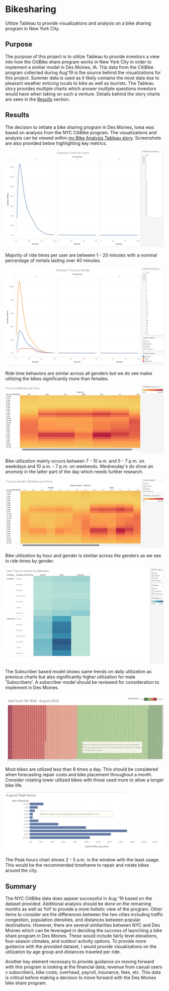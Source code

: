 # Bikesharing
Utilize Tableau to provide visualizations and analysis on a bike sharing program in New York City.

## Purpose

The purpose of this project is to utilize Tableau to provide investors a view into how the CitiBike share program works in New York City in order to implement a simliar model in Des Moines, IA.  Trip data from the CitiBike program collected during Aug'19 is the source behind the visualizations for this project.  Summer data is used as it likely contains the most data due to pleasant weather enticing locals to bike as well as tourists.  The Tableau story 
provides multiple charts which answer multiple questions investors would have when taking on such a venture.  Details behind the story charts are seen in the [Results](#Results) section.

##  Results <a name="Results"></a>

The decision to initiate a bike sharing program in Des Moines, Iowa was based on analysis from the NYC CitiBike program.  The visualizations and analysis can be viewed within [my Bike Analysis Tableau story](https://public.tableau.com/app/profile/david.b.schultz/viz/Bike_Challenge_16647409152970/BikeSharinginNYC).  Screenshots are also provided below highlighting key metrics.

![Checkout%20Time%20for%20Users.png](https://github.com/dschul01/Bikesharing/blob/main/Images/Checkout%20Time%20for%20Users.png)

Majority of ride times per user are between 1 - 20 minutes with a nominal percentage of rentals lasting over 40 minutes.

![Checkout%20Time%20for%20Users%20by%20Gender.png](https://github.com/dschul01/Bikesharing/blob/main/Images/Checkout%20Time%20for%20Users%20by%20Gender.png)

Ride time behaviors are similar across all genders but we do see males utilizing the bikes significantly more than females. 

![Trips%20by%20Weekday%20per%20Hour.png](https://github.com/dschul01/Bikesharing/blob/main/Images/Trips%20by%20Weekday%20per%20Hour.png)

Bike utilization mainly occurs between 7 - 10 a.m. and 5 - 7 p.m. on weekdays and 10 a.m. - 7 p.m. on weekends.  Wednesday's do show an anomoly in the latter part of the day which needs further research.

![Trips%20by%20Weekday%20per%20Hour%20by%20Gender.png](https://github.com/dschul01/Bikesharing/blob/main/Images/Trips%20by%20Weekday%20per%20Hour%20by%20Gender.png)

Bike utilization by hour and gender is similiar across the genders as we see in ride times by gender.

![User%20Trips%20by%20Gender%20by%20Weekday%20by%20Usertype.png](https://github.com/dschul01/Bikesharing/blob/main/Images/User%20Trips%20by%20Gender%20by%20Weekday%20by%20Usertype.png)

The Subscriber based model shows same trends on daily utilization as previous charts but also significantly higher utilization for male 'Subscribers'.  A subscriber model should be reviewed for consideration to implement in Des Moines.

![User%20Count%20Per%20Bike.png](https://github.com/dschul01/Bikesharing/blob/main/Images/User%20Count%20Per%20Bike.png)

Most bikes are utilized less than 8 times a day.  This should be considered when forecasting repair costs and bike placement throughout a month.  Consider rotating lower utilized bikes with those used more to allow a longer bike life.

![August%20Peak%20Hours.png](https://github.com/dschul01/Bikesharing/blob/main/Images/August%20Peak%20Hours.png)

The Peak hours chart shows 2 - 5 a.m. is the window with the least usage.  This would be the recommended timeframe to repair and rotate bikes around the city. 

## Summary
The NYC CitiBike data does appear successful in Aug '19 based on the dataset provided.  Additional analysis should be done on the remaining months as well as YoY to provide a more holistic view of the program.  Other items to consider are the differences between the two cities including traffic congestion, population densities, and distances between popular destinations.  However, there are several similarities between NYC and Des Moines which can be leveraged in deciding the success of launching a bike share program in Des Moines.  These would include fairly level elevations, four-season climates, and outdoor activity options.   To provide more guidance with the provided dataset, I would provide visualizations on the utilization by age group and distances traveled per ride.  

Another key element necessary to provide guidance on moving forward with this program is looking at the financial data; revenue from casual users v subscribers, bike costs, overhead, payroll, insurance, fees, etc.  This data is critical before making a decision to move forward with the Des Moines bike share program.